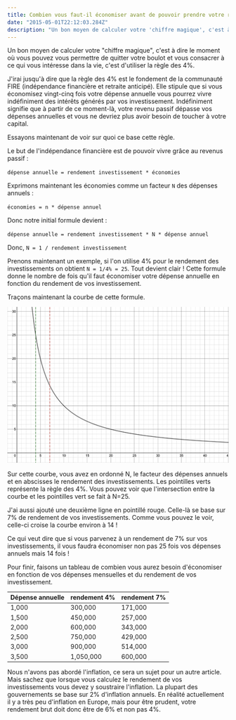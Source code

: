 ```yaml
---
title: Combien vous faut-il économiser avant de pouvoir prendre votre retraite
date: "2015-05-01T22:12:03.284Z"
description: "Un bon moyen de calculer votre 'chiffre magique', c'est à dire le moment où vous pouvez vous permettre de quitter votre boulot et vous consacrer à ce qui vous intéresse dans la vie, c'est d'utiliser la règle des 4%."
---
```


Un bon moyen de calculer votre "chiffre magique", c'est à dire le moment où vous pouvez vous permettre de quitter votre boulot et vous consacrer à ce qui vous intéresse dans la vie, c'est d'utiliser la règle des 4%.

J'irai jusqu'à dire que la règle des 4% est le fondement de la communauté FIRE (indépendance financière et retraite anticipé). Elle stipule que si vous économisez vingt-cinq fois votre dépense annuelle vous pourrez vivre indéfiniment des intérêts générés par vos investissement. Indéfiniment signifie que à partir de ce moment-là, votre revenu passif dépasse vos dépenses annuelles et vous ne devriez plus avoir besoin de toucher à votre capital.

Essayons maintenant de voir sur quoi ce base cette règle.

Le but de l'indépendance financière est de pouvoir vivre grâce au revenus passif :

`dépense annuelle = rendement investissement * économies`

Exprimons maintenant les économies comme un facteur `N` des dépenses annuels :

`économies = n * dépense annuel`

Donc notre initial formule devient :

`dépense annuelle = rendement investissement * N * dépense annuel`

Donc, `N = 1 / rendement investissement`

Prenons maintenant un exemple, si l'on utilise 4% pour le rendement des investissements on obtient `N = 1/4% = 25`. Tout devient clair ! Cette formule donne le nombre de fois qu'il faut économiser votre dépense annuelle en fonction du rendement de vos investissement.

Traçons maintenant la courbe de cette formule.

![Règle des 4%](./regle_des_4_pourcent.png)

Sur cette courbe, vous avez en ordonné N, le facteur des dépenses annuels et en abscisses le rendement des investissements. Les pointilles verts représente la règle des 4%. Vous pouvez voir que l'intersection entre la courbe et les pointilles vert se fait à N=25.

J'ai aussi ajouté une deuxième ligne en pointillé rouge. Celle-là se base sur 7% de rendement de vos investissements. Comme vous pouvez le voir, celle-ci croise la courbe environ à 14 !

Ce qui veut dire que si vous parvenez à un rendement de 7% sur vos investissements, il vous faudra économiser non pas 25 fois vos dépenses annuels mais 14 fois !

Pour finir, faisons un tableau de combien vous aurez besoin d'économiser en fonction de vos dépenses mensuelles et du rendement de vos investissement.

   Dépense annuelle      | rendement 4%         | rendement 7%
 :- | :- | :-
 1,000 | 300,000   | 171,000
 1,500 | 450,000  | 257,000
 2,000 | 600,000 | 343,000
 2,500 | 750,000 | 429,000
 3,000 | 900,000 | 514,000
 3,500 | 1,050,000 | 600,000

Nous n'avons pas abordé l'inflation, ce sera un sujet pour un autre article. Mais sachez que lorsque vous calculez le rendement de vos investissements vous devez y soustraire l'inflation. La plupart des gouvernements se base sur 2% d'inflation annuels. En réalité actuellement il y a très peu d'inflation en Europe, mais pour être prudent, votre rendement brut doit donc être de 6% et non pas 4%.
